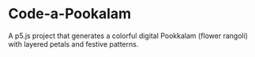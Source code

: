 # Code-a-Pookalam
A p5.js project that generates a colorful digital Pookkalam (flower rangoli) with layered petals and festive patterns.
